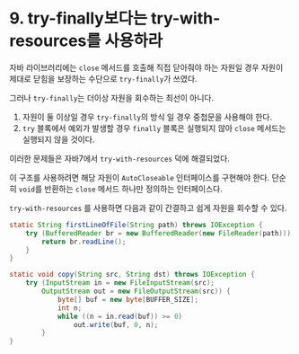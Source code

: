 # 9. try-finally보다는 try-with-resources를 사용하라

자바 라이브러리에는 ```close``` 메서드를 호출해 직접 닫아줘야 하는 자원일 경우 자원이 제대로 닫힘을 보장하는 수단으로 ```try-finally```가 쓰였다. 

그러나 ```try-finally```는 더이상 자원을 회수하는 최선이 아니다.
1. 자원이 둘 이상일 경우 ```try-finally```의 방식 일 경우 중첩문을 사용해야 한다.
2. ```try``` 블록에서 예외가 발생할 경우 ```finally``` 블록은 실행되지 않아 ```close``` 메서드는 실행되지 않을 것이다.

이러한 문제들은 자바7에서 ```try-with-resources``` 덕에 해결되었다.

이 구조를 사용하려면 해당 자원이 ```AutoCloseable``` 인터페이스를 구현해야 한다. 단순히 ```void```를 반환하는 ```close``` 메서드 하나만 정의하는 인터페이스다.

```try-with-resources``` 를 사용하면 다음과 같이 간결하고 쉽게 자원을 회수할 수 있다.
``` java
static String firstLineOfFile(String path) throws IOException {
    try (BufferedReader br = new BufferedReader(new FileReader(path))) {
        return br.readLine();
    }
}

static void copy(String src, String dst) throws IOException {
    try (InputStream in = new FileInputStream(src);
        OutputStream out = new FileOutputStream(src)) {
            byte[] buf = new byte[BUFFER_SIZE];
            int n;
            while ((n = in.read(buf)) >= 0)
                out.write(buf, 0, n);
        }
}
```